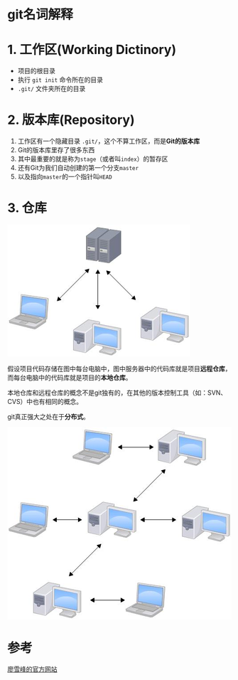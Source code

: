  git名词解释
 =======

# 1. 工作区(Working Dictinory)

* 项目的根目录
* 执行 `git init` 命令所在的目录
* `.git/` 文件夹所在的目录

# 2. 版本库(Repository)

1. 工作区有一个隐藏目录 `.git/`，这个不算工作区，而是**Git的版本库**
2. Git的版本库里存了很多东西
3. 其中最重要的就是称为`stage`（或者叫`index`）的暂存区
4. 还有Git为我们自动创建的第一个分支`master`
5. 以及指向`master`的一个指针叫`HEAD`

# 3. 仓库

![本地仓库和远程仓库](assets/git.jpeg)

假设项目代码存储在图中每台电脑中，图中服务器中的代码库就是项目**远程仓库**，而每台电脑中的代码库就是项目的**本地仓库**。

本地仓库和远程仓库的概念不是git独有的，在其他的版本控制工具（如：SVN、CVS）中也有相同的概念。

git真正强大之处在于**分布式**。

![git分布式](assets/git2.jpeg)

参考
====

[廖雪峰的官方网站](https://www.liaoxuefeng.com/wiki/0013739516305929606dd18361248578c67b8067c8c017b000)
